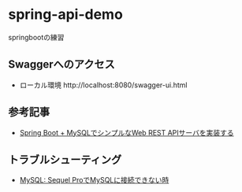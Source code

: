 # spring-api-demo
springbootの練習

## Swaggerへのアクセス
- ローカル環境
http://localhost:8080/swagger-ui.html

## 参考記事
- [Spring Boot + MySQLでシンプルなWeb REST APIサーバを実装する](https://qiita.com/YutaKase6/items/007f6b7d12d342c1330c)


## トラブルシューティング
- [MySQL: Sequel ProでMySQLに接続できない時](https://pqtomblog.com/2018/09/20/connecting_mysql_by_sequelpro/)